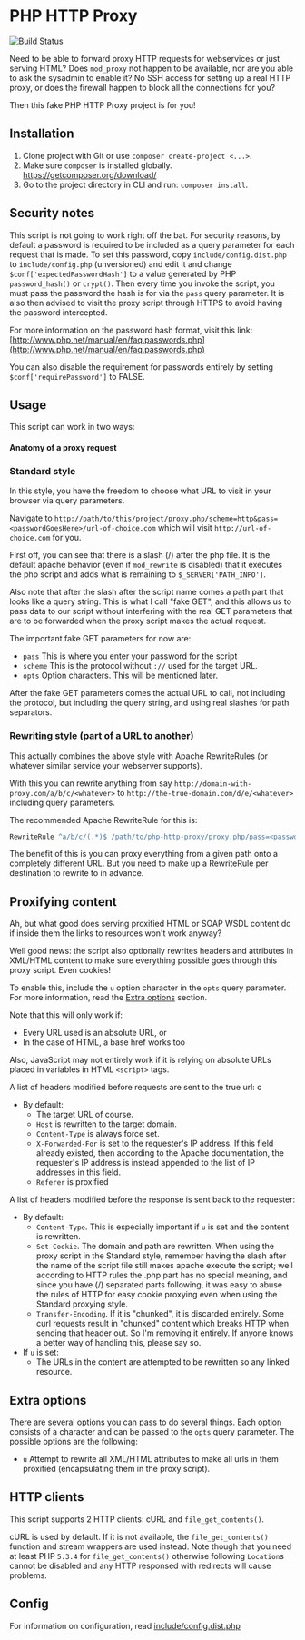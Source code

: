# PHP HTTP Proxy


[![Build Status](https://travis-ci.org/amcsi/php-http-proxy.png?branch=master)](https://travis-ci.org/amcsi/php-http-proxy)

Need to be able to forward proxy HTTP requests for webservices or just serving HTML? Does `mod_proxy` not happen to be available, nor are you able to ask the sysadmin to enable it? No SSH access for setting up a real HTTP proxy, or does the firewall happen to block all the connections for you?

Then this fake PHP HTTP Proxy project is for you!

Installation
---

1. Clone project with Git or use `composer create-project <...>`.
1. Make sure `composer` is installed globally. https://getcomposer.org/download/
1. Go to the project directory in CLI and run: `composer install`.

Security notes
---
This script is not going to work right off the bat. For security reasons, by default a password is required to be included as a query parameter for each request that is made. To set this password, copy `include/config.dist.php` to `include/config.php` (unversioned) and edit it and change `$conf['expectedPasswordHash']` to a value generated by PHP `password_hash()` or `crypt()`. Then every time you invoke the script, you must pass the password the hash is for via the `pass` query parameter. It is also then advised to visit the proxy script through HTTPS to avoid having the password intercepted.

For more information on the password hash format, visit this link: [http://www.php.net/manual/en/faq.passwords.php](http://www.php.net/manual/en/faq.passwords.php)

You can also disable the requirement for passwords entirely by setting `$conf['requirePassword']` to FALSE.

Usage
---

This script can work in two ways:

#### Anatomy of a proxy request

### Standard style


In this style, you have the freedom to choose what URL to visit in your browser via query parameters.

Navigate to `http://path/to/this/project/proxy.php/scheme=http&pass=<passwordGoesHere>/url-of-choice.com` which will visit `http://url-of-choice.com` for you.

First off, you can see that there is a slash (/) after the php file. It is the default apache behavior (even if `mod_rewrite` is disabled) that it executes the php script and adds what is remaining to `$_SERVER['PATH_INFO']`.

Also note that after the slash after the script name comes a path part that looks like a query string. This is what I call "fake GET", and this allows us to pass data to our script without interfering with the real GET parameters that are to be forwarded when the proxy script makes the actual request.

The important fake GET parameters for now are:

* `pass` This is where you enter your password for the script
* `scheme` This is the protocol without `://` used for the target URL.
* `opts` Option characters. This will be mentioned later.

After the fake GET parameters comes the actual URL to call, not including the protocol, but including the query string, and using real slashes for path separators.

### Rewriting style (part of a URL to another)

This actually combines the above style with Apache RewriteRules (or whatever similar service your webserver supports).

With this you can rewrite anything from say `http://domain-with-proxy.com/a/b/c/<whatever>` to `http://the-true-domain.com/d/e/<whatever>` including query parameters.

The recommended Apache RewriteRule for this is:

```apache
RewriteRule ^a/b/c/(.*)$ /path/to/php-http-proxy/proxy.php/pass=<password>&opts=ur&scheme=http/the-true-domain.com/d/e/$1 [L,NE]
```

The benefit of this is you can proxy everything from a given path onto a completely different URL. But you need to make up a RewriteRule per destination to rewrite to in advance.

Proxifying content
---

Ah, but what good does serving proxified HTML or SOAP WSDL content do if inside them the links to resources won't work anyway?

Well good news: the script also optionally rewrites headers and attributes in XML/HTML content to make sure everything possible goes through this proxy script. Even cookies!

To enable this, include the `u` option character in the `opts` query parameter. For more information, read the [Extra options](#extra-options) section.

Note that this will only work if:

* Every URL used is an absolute URL, or
* In the case of HTML, a base href works too

Also, JavaScript may not entirely work if it is relying on absolute URLs placed in variables in HTML `<script>` tags.

A list of headers modified before requests are sent to the true url:
c
* By default: 
    * The target URL of course.
    * `Host` is rewritten to the target domain.
    * `Content-Type` is always force set.
    * `X-Forwarded-For` is set to the requester's IP address. If this field already existed, then according to the Apache documentation, the requester's IP address is instead appended to the list of IP addresses in this field.
    * `Referer` is proxified

A list of headers modified before the response is sent back to the requester:

* By default:
    * `Content-Type`. This is especially important if `u` is set and the content is rewritten.
    * `Set-Cookie`. The domain and path are rewritten. When using the proxy script in the Standard style, remember having the slash after the name of the script file still makes apache execute the script; well according to HTTP rules the .php part has no special meaning, and since you have (/) separated parts following, it was easy to abuse the rules of HTTP for easy cookie proxying even when using the Standard proxying style.
    * `Transfer-Encoding`. If it is "chunked", it is discarded entirely. Some curl requests result in "chunked" content which breaks HTTP when sending that header out. So I'm removing it entirely. If anyone knows a better way of handling this, please say so.
* If `u` is set:
    * The URLs in the content are attempted to be rewritten so any linked resource.

Extra options
---

There are several options you can pass to do several things. Each option consists of a character and can be passed to the `opts` query parameter. The possible options are the following:

* `u` Attempt to rewrite all XML/HTML attributes to make all urls in them proxified (encapsulating them in the proxy script).

HTTP clients
---

This script supports 2 HTTP clients: cURL and `file_get_contents()`.

cURL is used by default. If it is not available, the `file_get_contents()` function and stream wrappers are used instead. Note though that you need at least PHP `5.3.4` for `file_get_contents()` otherwise following `Location`s cannot be disabled and any HTTP responsed with redirects will cause problems.


Config
---
For information on configuration, read [include/config.dist.php](include/config.dist.php)
